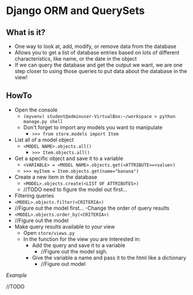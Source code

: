 # Django ORM and QuerySets #

## What is it? ##

- One way to look at, add, modify, or remove data from the database
- Allows you to get a list of database entries based on lots of different characteristics, like name, or the date in the object
- If we can query the database and get the output we want, we are one step closer to using those queries to put data about the database in the view!

## HowTo ##

- Open the console
  - `(myvenv) student@adminuser-VirtualBox:~/workspace > python manage.py shell`
  - Don't forget to import any models you want to manipulate
    - `>>> from store.models import Item`
- List all of a model object
  - `<MODEL NAME>.objects.all()`
    - `>>> Item.objects.all()`
- Get a specific object and save it to a variable
  - `<VARIABLE> = <MODEL NAME>.objects.get(<ATTRIBUTE>=<value>)`
  - `>>> myItem = Item.objects.get(name="banana")`
- Create a new item in the database
  - `<MODEL>.objects.create(<LIST OF ATTRIBUTES>)`
  -  //TODO need to figure the model out first...
-  Filtering queries
  -  `<MODEL>.objects.filter(<CRITERIA>)`
  -  //Figure out the model first...
-Change the order of query results
  - `<MODEL>.objects.order_by(<CRITERIA>)`
  - //Figure out the model
- Make query results available to your view
  - Open `store/views.py`
  - In the function for the view you are interested in:
    - Add the query and save it to a variable
      - //Figure out the model sigh.
    - Give the variable a name and pass it to the html like a dictionary
      - //Figure out model

*Example*

//TODO
